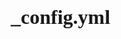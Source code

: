 ## _config.yml

<!DOCTYPE html>
<html lang="en">
<head>
    <meta charset="UTF-8">
    <meta name="viewport" content="width=device-width, initial-scale=1.0">
    <title>My Portfolio</title>
    <style>
        /* CSS Reset */
        *, *::before, *::after {
            box-sizing: border-box;
            margin: 0;
            padding: 0;
        }

        /* Root Variables for Style Guide */
        :root {
            /* Color Scheme */
            --primary-color: #3498db;
            --secondary-color: #2ecc71;
            --accent-color: #e74c3c;
            --dark-color: #2c3e50;
            --light-color: #ecf0f1;
            --text-color: #333;
            --background-color: #f9f9f9;
            
            /* Fonts */
            --main-font: 'Segoe UI', Tahoma, Geneva, Verdana, sans-serif;
            --heading-font: 'Arial', sans-serif;
            
            /* Spacing */
            --spacing-sm: 0.5rem;
            --spacing-md: 1rem;
            --spacing-lg: 2rem;
            --spacing-xl: 4rem;
            
            /* Border radius */
            --border-radius: 8px;
        }

        /* Global Styles */
        body {
            font-family: var(--main-font);
            line-height: 1.6;
            color: var(--text-color);
            background-color: var(--background-color);
            padding-bottom: var(--spacing-xl);
        }

        /* Typography */
        h1, h2, h3, h4, h5, h6 {
            font-family: var(--heading-font);
            margin-bottom: var(--spacing-md);
            color: var(--dark-color);
        }

        h1 {
            font-size: 2.5rem;
        }

        h2 {
            font-size: 2rem;
            color: var(--primary-color);
        }

        p {
            margin-bottom: var(--spacing-md);
        }

        a {
            color: var(--primary-color);
            text-decoration: none;
            transition: color 0.3s ease;
        }

        a:hover {
            color: var(--accent-color);
        }

        /* Layout Components */
        .container {
            width: 90%;
            max-width: 1200px;
            margin: 0 auto;
            padding: 0 var(--spacing-md);
        }

        .header {
            background-color: var(--dark-color);
            color: var(--light-color);
            padding: var(--spacing-lg) 0;
            margin-bottom: var(--spacing-xl);
        }

        .nav {
            display: flex;
            justify-content: space-between;
            align-items: center;
        }

        .logo {
            font-size: 1.8rem;
            font-weight: bold;
        }

        .nav-links {
            display: flex;
            list-style: none;
        }

        .nav-links li {
            margin-left: var(--spacing-lg);
        }

        .nav-links a {
            color: var(--light-color);
        }

        .nav-links a:hover {
            color: var(--secondary-color);
        }

        /* Card Component */
        .card {
            background: white;
            border-radius: var(--border-radius);
            box-shadow: 0 4px 6px rgba(0, 0, 0, 0.1);
            padding: var(--spacing-lg);
            margin-bottom: var(--spacing-lg);
            transition: transform 0.3s ease;
        }

        .card:hover {
            transform: translateY(-5px);
        }

        .card-title {
            color: var(--primary-color);
            margin-bottom: var(--spacing-md);
        }

        /* Grid System */
        .grid {
            display: grid;
            grid-template-columns: 1fr;
            gap: var(--spacing-lg);
            margin: var(--spacing-lg) 0;
        }

        @media (min-width: 768px) {
            .grid {
                grid-template-columns: repeat(2, 1fr);
            }
        }

        @media (min-width: 1024px) {
            .grid {
                grid-template-columns: repeat(3, 1fr);
            }
        }

        /* Buttons */
        .btn {
            display: inline-block;
            padding: var(--spacing-sm) var(--spacing-md);
            background: var(--primary-color);
            color: white;
            border: none;
            border-radius: 4px;
            cursor: pointer;
            font-size: 1rem;
            transition: background-color 0.3s ease;
        }

        .btn:hover {
            background: var(--dark-color);
        }

        .btn-secondary {
            background: var(--secondary-color);
        }

        .btn-accent {
            background: var(--accent-color);
        }

        /* Footer */
        .footer {
            background: var(--dark-color);
            color: var(--light-color);
            padding: var(--spacing-lg) 0;
            text-align: center;
            margin-top: var(--spacing-xl);
        }

        /* Project Structure Visualization */
        .file-structure {
            background: white;
            border-radius: var(--border-radius);
            padding: var(--spacing-lg);
            margin: var(--spacing-lg) 0;
        }

        .file-item {
            padding-left: var(--spacing-md);
            margin: var(--spacing-sm) 0;
            position: relative;
        }

        .file-item::before {
            content: '📄 ';
        }

        .folder::before {
            content: '📁 ';
        }

        .folder {
            font-weight: bold;
            margin-top: var(--spacing-md);
        }

        .folder-content {
            padding-left: var(--spacing-lg);
            border-left: 2px solid var(--light-color);
            margin: var(--spacing-sm) 0 var(--spacing-sm) var(--spacing-sm);
        }

        /* Style Guide Section */
        .color-swatch {
            display: inline-block;
            width: 50px;
            height: 50px;
            border-radius: 4px;
            margin-right: var(--spacing-sm);
            vertical-align: middle;
        }

        .swatch-primary {
            background: var(--primary-color);
        }

        .swatch-secondary {
            background: var(--secondary-color);
        }

        .swatch-accent {
            background: var(--accent-color);
        }

        .swatch-dark {
            background: var(--dark-color);
        }

        .swatch-light {
            background: var(--light-color);
            border: 1px solid #ccc;
        }

        /* Responsive Design */
        @media (max-width: 768px) {
            .nav {
                flex-direction: column;
            }
            
            .nav-links {
                margin-top: var(--spacing-md);
            }
            
            .nav-links li {
                margin-left: var(--spacing-md);
                margin-right: var(--spacing-md);
            }
            
            h1 {
                font-size: 2rem;
            }
            
            h2 {
                font-size: 1.6rem;
            }
        }

        /* Hero Section */
        .hero {
            text-align: center;
            padding: var(--spacing-xl) 0;
            background: linear-gradient(135deg, var(--primary-color), var(--dark-color));
            color: white;
            border-radius: var(--border-radius);
            margin-bottom: var(--spacing-xl);
        }

        .hero h1 {
            font-size: 3rem;
            margin-bottom: var(--spacing-md);
            color: white;
        }

        .hero p {
            font-size: 1.2rem;
            max-width: 800px;
            margin: 0 auto var(--spacing-lg);
        }

        /* About Section */
        .about {
            display: flex;
            flex-direction: column;
            gap: var(--spacing-lg);
            margin-bottom: var(--spacing-xl);
        }

        @media (min-width: 768px) {
            .about {
                flex-direction: row;
            }
            
            .about-content {
                flex: 2;
            }
            
            .about-image {
                flex: 1;
            }
        }

        .about-image {
            background-color: #ddd;
            border-radius: var(--border-radius);
            min-height: 300px;
            display: flex;
            align-items: center;
            justify-content: center;
        }

        /* Project Section */
        .project-filters {
            display: flex;
            justify-content: center;
            gap: var(--spacing-md);
            margin-bottom: var(--spacing-lg);
        }

        /* Contact Form */
        .form-group {
            margin-bottom: var(--spacing-md);
        }

        .form-group label {
            display: block;
            margin-bottom: var(--spacing-sm);
        }

        .form-group input,
        .form-group textarea {
            width: 100%;
            padding: var(--spacing-sm);
            border: 1px solid #ddd;
            border-radius: 4px;
            font-family: inherit;
        }

        .form-group textarea {
            min-height: 150px;
        }
    </style>
</head>
<body>
    <!-- Header Section -->
    <header class="header">
        <div class="container">
            <nav class="nav">
                <div class="logo">MyPortfolio</div>
                <ul class="nav-links">
                    <li><a href="#home">Home</a></li>
                    <li><a href="#about">About</a></li>
                    <li><a href="#projects">Projects</a></li>
                    <li><a href="#contact">Contact</a></li>
                </ul>
            </nav>
        </div>
    </header>

    <main class="container">
        <!-- Hero Section -->
        <section id="home" class="hero">
            <h1>Welcome to My Portfolio</h1>
            <p>I'm a web developer passionate about creating beautiful and functional websites</p>
            <a href="#projects" class="btn btn-secondary">View My Work</a>
        </section>

        <!-- Project Structure -->
        <section>
            <h2>Project Structure</h2>
            <div class="file-structure">
                <div class="folder">Portfolio</div>
                <div class="folder-content">
                    <div class="file-item">index.html</div>
                    <div class="file-item">README.md</div>
                    <div class="folder">images</div>
                    <div class="folder-content">
                        <div class="file-item">logo.png</div>
                        <div class="file-item">hero-banner.jpg</div>
                        <div class="file-item">project-1.jpg</div>
                        <div class="file-item">project-2.jpg</div>
                    </div>
                    <div class="folder">styles</div>
                    <div class="folder-content">
                        <div class="file-item">style.css</div>
                        <div class="file-item">reset.css</div>
                    </div>
                    <div class="folder">scripts</div>
                    <div class="folder-content">
                        <div class="file-item">main.js</div>
                        <div class="file-item">projects.js</div>
                    </div>
                </div>
            </div>
        </section>

        <!-- Style Guide -->
        <section>
            <h2>Style Guide</h2>
            <div class="card">
                <h3 class="card-title">Color Palette</h3>
                <p>
                    <span class="color-swatch swatch-primary"></span>Primary: #3498db
                </p>
                <p>
                    <span class="color-swatch swatch-secondary"></span>Secondary: #2ecc71
                </p>
                <p>
                    <span class="color-swatch swatch-accent"></span>Accent: #e74c3c
                </p>
                <p>
                    <span class="color-swatch swatch-dark"></span>Dark: #2c3e50
                </p>
                <p>
                    <span class="color-swatch swatch-light"></span>Light: #ecf0f1
                </p>
            </div>

            <div class="card">
                <h3 class="card-title">Typography</h3>
                <h1>Heading 1</h1>
                <h2>Heading 2</h2>
                <h3>Heading 3</h3>
                <p>This is a paragraph. The main font is 'Segoe UI', Tahoma, Geneva, Verdana, sans-serif.</p>
                <p>Headings use Arial, sans-serif as the font family.</p>
            </div>

            <div class="card">
                <h3 class="card-title">Components</h3>
                <p>Buttons:</p>
                <a href="#" class="btn">Primary Button</a>
                <a href="#" class="btn btn-secondary">Secondary Button</a>
                <a href="#" class="btn btn-accent">Accent Button</a>
                
                <p style="margin-top: var(--spacing-md);">Cards:</p>
                <div class="card">
                    <h4 class="card-title">Example Card</h4>
                    <p>This is an example card component with a hover effect.</p>
                </div>
            </div>
        </section>

        <!-- About Section -->
        <section id="about" class="about">
            <div class="about-content">
                <h2>About Me</h2>
                <p>Hello! I'm a passionate web developer with experience in creating responsive and user-friendly websites. I enjoy turning complex problems into simple, beautiful and intuitive designs.</p>
                <p>My goal is to build web applications that are both visually appealing and highly functional, with clean code that follows best practices.</p>
                <a href="#contact" class="btn">Get In Touch</a>
            </div>
            <div class="about-image">
                [Profile Image Placeholder]
            </div>
        </section>

        <!-- Projects Section -->
        <section id="projects">
            <h2>My Projects</h2>
            <div class="project-filters">
                <button class="btn btn-secondary">All</button>
                <button class="btn">Web Design</button>
                <button class="btn">JavaScript</button>
                <button class="btn">React</button>
            </div>
            
            <div class="grid">
                <div class="card">
                    <h3 class="card-title">E-Commerce Website</h3>
                    <p>A fully responsive e-commerce website with product filtering and cart functionality.</p>
                    <a href="#" class="btn">View Project</a>
                </div>
                <div class="card">
                    <h3 class="card-title">Task Management App</h3>
                    <p>A drag-and-drop task management application with local storage support.</p>
                    <a href="#" class="btn">View Project</a>
                </div>
                <div class="card">
                    <h3 class="card-title">Weather Dashboard</h3>
                    <p>A weather application that displays current and forecasted weather for any location.</p>
                    <a href="#" class="btn">View Project</a>
                </div>
            </div>
        </section>

        <!-- Contact Section -->
        <section id="contact">
            <h2>Get In Touch</h2>
            <div class="card">
                <form>
                    <div class="form-group">
                        <label for="name">Name</label>
                        <input type="text" id="name" placeholder="Your Name">
                    </div>
                    <div class="form-group">
                        <label for="email">Email</label>
                        <input type="email" id="email" placeholder="Your Email">
                    </div>
                    <div class="form-group">
                        <label for="message">Message</label>
                        <textarea id="message" placeholder="Your Message"></textarea>
                    </div>
                    <button type="submit" class="btn">Send Message</button>
                </form>
            </div>
        </section>

        <!-- Team Notes Section -->
        <section>
            <h2>Team Notes & Next Steps</h2>
            <div class="card">
                <h3 class="card-title">Project Setup Checklist</h3>
                <p>✅ Create folder structure (Portfolio, images, styles, scripts)</p>
                <p>✅ Set up index.html and style.css files</p>
                <p>✅ Define style guide with color scheme and typography</p>
                <p>✅ Implement semantic HTML structure</p>
                <p>✅ Create responsive layout with CSS Grid and Flexbox</p>
                <p>⏳ Set up GitHub repository with team collaboration</p>
                <p>⏳ Create shared documentation for style decisions</p>
                <p>⏳ Implement peer review process with pull requests</p>
                <p>⏳ Add JavaScript functionality in scripts folder</p>
            </div>
        </section>
    </main>

    <!-- Footer -->
    <footer class="footer">
        <div class="container">
            <p>&copy; 2025 My Portfolio. All rights reserved.</p>
            <p>Follow me on <a href="#">Twitter</a>, <a href="#">LinkedIn</a>, and <a href="#">GitHub</a>.</p>
        </div>
    </footer>

    <!-- JavaScript placeholder for future functionality -->
    <script>
        // This is a placeholder for future JavaScript functionality
        console.log("Portfolio template loaded successfully");
        
        // TODO: Add interactive features
        // TODO: Implement form validation
        // TODO: Add project filtering functionality
        // TODO: Create modal for project details
    </script>
</body>
</html>
